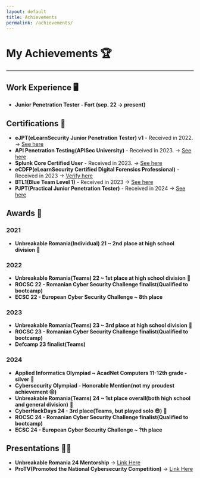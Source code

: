 ```yaml
---
layout: default
title: Achievements
permalink: /achievements/
---
```


# **My Achievements** 🏆

---

## Work Experience 🖥️

- **Junior Penetration Tester - Fort (sep. 22 -> present)**

## Certifications 📃

- **eJPT(eLearnSecurity Junior Penetration Tester) v1** - Received in 2022. -> [See here](https://certs.ine.com/afd7199d-a214-44f8-a7f1-382f3e32cc42)
- **API Penetration Testing(APISec University)** - Received in 2023. -> [See here](https://www.credly.com/badges/d9b0dbc0-8ca2-4725-93aa-ccb093a2624d/public_url)
- **Splunk Core Certified User** - Received in 2023. -> [See here](https://www.credly.com/badges/3417aa91-686d-4b9f-a317-bfde9b9af77a/public_url)
- **eCDFP(eLearnSecurity Certified Digital Forensics Professional)** - Received in 2023 -> [Verify here](https://verified.elearnsecurity.com/certificates/5ede628d-fa73-4da1-80e1-4ed8b07ef8c2)
- **BTL1(Blue Team Level 1)** - Received in 2023 -> [See here](https://elearning.securityblue.team/home/certificate/330256872)
- **PJPT(Practical Junior Penetration Tester)** - Received in 2024 -> [See here](https://certified.tcm-sec.com/d2bbf8a0-e60e-4a99-96ad-136119e856b7)

## Awards 🏅

### **2021**

- **Unbreakable Romania(Individual) 21 ~ 2nd place at high school division**  🥈

### **2022**

- **Unbreakable Romania(Teams) 22 ~ 1st place at high school division** 🥇
- **ROCSC 22 - Romanian Cyber Security Challenge finalist(Qualified to bootcamp)**
- **ECSC 22 - European Cyber Security Challenge ~ 8th place**

### **2023**

- **Unbreakable Romania(Teams) 23 ~ 3rd place at high school division** 🥉
- **ROCSC 23 - Romanian Cyber Security Challenge finalist(Qualified to bootcamp)**
- **Defcamp 23 finalist(Teams)**

### **2024**

- **Applied Informatics Olympiad ~ AcadNet Computers 11-12th grade - silver** 🥈
- **Cybersecurity Olympiad - Honorable Mention(not my proudest achievement 😔)**
- **Unbreakable Romania(Teams) 24 ~ 1st place overall(both high school and general division)** 🥇
- **CyberHackDays 24 - 3rd place(Teams, but played solo 😎)** 🥉
- **ROCSC 24 - Romanian Cyber Security Challenge finalist(Qualified to bootcamp)**
- **ECSC 24 - European Cyber Security Challenge ~ ?th place**

## Presentations 👨‍🏫

- **Unbreakable Romania 24 Mentorship** -> [Link Here](https://www.youtube.com/watch?v=RkZTLqT3w7g)
- **ProTV(Promoted the National Cybersecurity Competition)** -> [Link Here](https://stirileprotv.ro/stiri/ilikeit/tinerii-pasionati-de-securitate-cibernetica-pot-participa-gratuit-la-un-concurs-de-gasit-vulnerabilitati-premii-in-bani.html)

